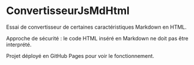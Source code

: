 # ConvertisseurJsMdHtml

Essai de convertisseur de certaines caractéristiques Markdown en HTML. 

Approche de sécurité : le code HTML inséré en Markdown ne doit pas être interprété.

Projet déployé en GitHub Pages pour voir le fonctionnement.
